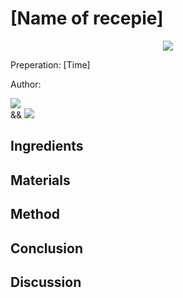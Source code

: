 # [Name of recepie]
<p align="center">
<img src="example.png" />
</p>

Preperation: [Time]

Author:

<a href="https://discord.com"><img src="https://img.shields.io/badge/Discord-Drillenissen%234268-25?style=for-the-badge&logo=discord" /> </a>  
&&
<a href="https://discord.com"><img src="https://img.shields.io/badge/Discord-Eden%237480-25?style=for-the-badge&logo=discord" /> </a>  


## Ingredients

## Materials

## Method

## Conclusion

## Discussion
